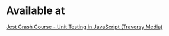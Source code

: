 # Available at

[Jest Crash Course - Unit Testing in JavaScript (Traversy Media)](https://www.youtube.com/watch?v=7r4xVDI2vho)

